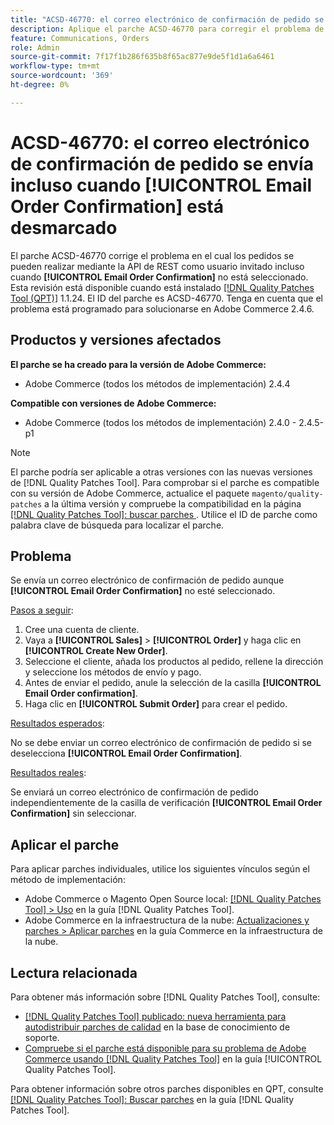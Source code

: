 ```yaml
---
title: "ACSD-46770: el correo electrónico de confirmación de pedido se envía incluso cuando [!UICONTROL Email Order Confirmation] está desmarcado"
description: Aplique el parche ACSD-46770 para corregir el problema de Adobe Commerce donde se envían correos electrónicos de confirmación de pedido incluso cuando [!UICONTROL Email Order Confirmation] no está seleccionado.
feature: Communications, Orders
role: Admin
source-git-commit: 7f17f1b286f635b8f65ac877e9de5f1d1a6a6461
workflow-type: tm+mt
source-wordcount: '369'
ht-degree: 0%

---
```


# ACSD-46770: el correo electrónico de confirmación de pedido se envía incluso cuando **[!UICONTROL Email Order Confirmation]** está desmarcado

El parche ACSD-46770 corrige el problema en el cual los pedidos se pueden realizar mediante la API de REST como usuario invitado incluso cuando **[!UICONTROL Email Order Confirmation]** no está seleccionado. Esta revisión está disponible cuando está instalado [[!DNL Quality Patches Tool (QPT)]](https://experienceleague.adobe.com/en/docs/commerce-knowledge-base/kb/announcements/commerce-announcements/magento-quality-patches-released-new-tool-to-self-serve-quality-patches) 1.1.24. El ID del parche es ACSD-46770. Tenga en cuenta que el problema está programado para solucionarse en Adobe Commerce 2.4.6.

## Productos y versiones afectados

**El parche se ha creado para la versión de Adobe Commerce:**

* Adobe Commerce (todos los métodos de implementación) 2.4.4

**Compatible con versiones de Adobe Commerce:**

* Adobe Commerce (todos los métodos de implementación) 2.4.0 - 2.4.5-p1

>[!NOTE]
>
>El parche podría ser aplicable a otras versiones con las nuevas versiones de [!DNL Quality Patches Tool]. Para comprobar si el parche es compatible con su versión de Adobe Commerce, actualice el paquete `magento/quality-patches` a la última versión y compruebe la compatibilidad en la página [[!DNL Quality Patches Tool]: buscar parches ](https://experienceleague.adobe.com/tools/commerce-quality-patches/index.html). Utilice el ID de parche como palabra clave de búsqueda para localizar el parche.

## Problema

Se envía un correo electrónico de confirmación de pedido aunque **[!UICONTROL Email Order Confirmation]** no esté seleccionado.

<u>Pasos a seguir</u>:

1. Cree una cuenta de cliente.
1. Vaya a **[!UICONTROL Sales]** > **[!UICONTROL Order]** y haga clic en **[!UICONTROL Create New Order]**.
1. Seleccione el cliente, añada los productos al pedido, rellene la dirección y seleccione los métodos de envío y pago.
1. Antes de enviar el pedido, anule la selección de la casilla **[!UICONTROL Email Order confirmation]**.
1. Haga clic en **[!UICONTROL Submit Order]** para crear el pedido.

<u>Resultados esperados</u>:

No se debe enviar un correo electrónico de confirmación de pedido si se deselecciona **[!UICONTROL Email Order Confirmation]**.

<u>Resultados reales</u>:

Se enviará un correo electrónico de confirmación de pedido independientemente de la casilla de verificación **[!UICONTROL Email Order Confirmation]** sin seleccionar.

## Aplicar el parche

Para aplicar parches individuales, utilice los siguientes vínculos según el método de implementación:

* Adobe Commerce o Magento Open Source local: [[!DNL Quality Patches Tool] > Uso](https://experienceleague.adobe.com/docs/commerce-operations/tools/quality-patches-tool/usage.html) en la guía [!DNL Quality Patches Tool].
* Adobe Commerce en la infraestructura de la nube: [Actualizaciones y parches > Aplicar parches](https://experienceleague.adobe.com/docs/commerce-cloud-service/user-guide/develop/upgrade/apply-patches.html) en la guía Commerce en la infraestructura de la nube.

## Lectura relacionada

Para obtener más información sobre [!DNL Quality Patches Tool], consulte:

* [[!DNL Quality Patches Tool] publicado: nueva herramienta para autodistribuir parches de calidad](https://experienceleague.adobe.com/en/docs/commerce-knowledge-base/kb/announcements/commerce-announcements/magento-quality-patches-released-new-tool-to-self-serve-quality-patches) en la base de conocimiento de soporte.
* [Compruebe si el parche está disponible para su problema de Adobe Commerce usando [!DNL Quality Patches Tool]](/help/tools/quality-patches-tool/patches-available-in-qpt/check-patch-for-magento-issue-with-magento-quality-patches.md) en la guía [!UICONTROL Quality Patches Tool].


Para obtener información sobre otros parches disponibles en QPT, consulte [[!DNL Quality Patches Tool]: Buscar parches](https://experienceleague.adobe.com/tools/commerce-quality-patches/index.html) en la guía [!DNL Quality Patches Tool].
